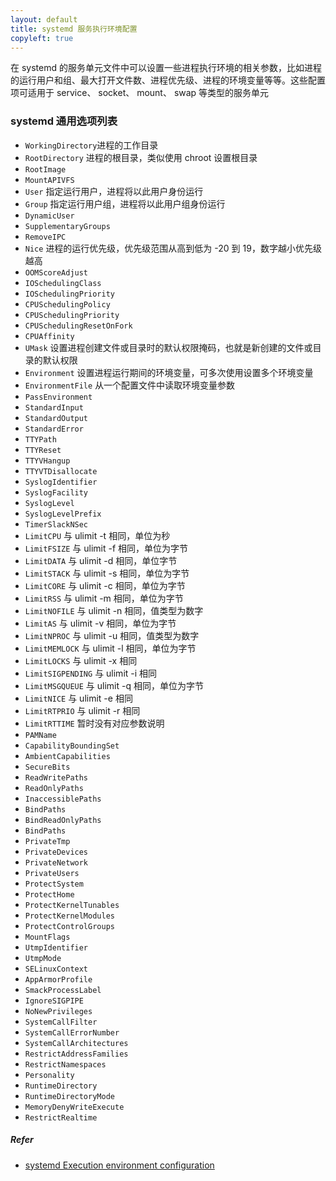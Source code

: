 ```yaml
---
layout: default
title: systemd 服务执行环境配置
copyleft: true
---
```


在 systemd 的服务单元文件中可以设置一些进程执行环境的相关参数，比如进程的运行用户和组、最大打开文件数、进程优先级、进程的环境变量等等。这些配置项可适用于 service、 socket、 mount、 swap 等类型的服务单元

### systemd 通用选项列表

- `WorkingDirectory`进程的工作目录
- `RootDirectory` 进程的根目录，类似使用 chroot 设置根目录
- `RootImage`
- `MountAPIVFS`
- `User` 指定运行用户，进程将以此用户身份运行
- `Group` 指定运行用户组，进程将以此用户组身份运行
- `DynamicUser`
- `SupplementaryGroups`
- `RemoveIPC`
- `Nice` 进程的运行优先级，优先级范围从高到低为 -20 到 19，数字越小优先级越高
- `OOMScoreAdjust`
- `IOSchedulingClass`
- `IOSchedulingPriority`
- `CPUSchedulingPolicy`
- `CPUSchedulingPriority`
- `CPUSchedulingResetOnFork`
- `CPUAffinity`
- `UMask` 设置进程创建文件或目录时的默认权限掩码，也就是新创建的文件或目录的默认权限
- `Environment` 设置进程运行期间的环境变量，可多次使用设置多个环境变量
- `EnvironmentFile` 从一个配置文件中读取环境变量参数
- `PassEnvironment`
- `StandardInput`
- `StandardOutput`
- `StandardError`
- `TTYPath`
- `TTYReset`
- `TTYVHangup`
- `TTYVTDisallocate`
- `SyslogIdentifier`
- `SyslogFacility`
- `SyslogLevel`
- `SyslogLevelPrefix`
- `TimerSlackNSec`
- `LimitCPU` 与 ulimit -t 相同，单位为秒
- `LimitFSIZE` 与 ulimit -f 相同，单位为字节
- `LimitDATA` 与 ulimit -d 相同，单位字节
- `LimitSTACK` 与 ulimit -s 相同，单位为字节
- `LimitCORE` 与 ulimit -c 相同，单位为字节
- `LimitRSS` 与 ulimit -m 相同，单位为字节
- `LimitNOFILE` 与 ulimit -n 相同，值类型为数字
- `LimitAS` 与 ulimit -v 相同，单位为字节
- `LimitNPROC` 与 ulimit -u 相同，值类型为数字
- `LimitMEMLOCK` 与 ulimit -l 相同，单位为字节
- `LimitLOCKS` 与 ulimit -x 相同
- `LimitSIGPENDING` 与 ulimit -i 相同
- `LimitMSGQUEUE` 与 ulimit -q 相同，单位为字节
- `LimitNICE` 与 ulimit -e 相同
- `LimitRTPRIO` 与 ulimit -r 相同
- `LimitRTTIME` 暂时没有对应参数说明
- `PAMName`
- `CapabilityBoundingSet`
- `AmbientCapabilities`
- `SecureBits`
- `ReadWritePaths`
- `ReadOnlyPaths`
- `InaccessiblePaths`
- `BindPaths`
- `BindReadOnlyPaths`
- `BindPaths`
- `PrivateTmp`
- `PrivateDevices`
- `PrivateNetwork`
- `PrivateUsers`
- `ProtectSystem`
- `ProtectHome`
- `ProtectKernelTunables`
- `ProtectKernelModules`
- `ProtectControlGroups`
- `MountFlags`
- `UtmpIdentifier`
- `UtmpMode`
- `SELinuxContext`
- `AppArmorProfile`
- `SmackProcessLabel`
- `IgnoreSIGPIPE`
- `NoNewPrivileges`
- `SystemCallFilter`
- `SystemCallErrorNumber`
- `SystemCallArchitectures`
- `RestrictAddressFamilies`
- `RestrictNamespaces`
- `Personality`
- `RuntimeDirectory`
- `RuntimeDirectoryMode`
- `MemoryDenyWriteExecute`
- `RestrictRealtime`


##### Refer

- [systemd Execution environment configuration](https://www.freedesktop.org/software/systemd/man/systemd.exec.html) 

